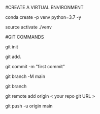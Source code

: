 #CREATE A VIRTUAL ENVIRONMENT

conda create -p venv python=3.7 -y

source activate ./venv

#GIT COMMANDS

git init

git add.

git commit -m "first commit"

git branch -M main

git branch 

git remote add origin < your repo git URL >

git push -u origin main

